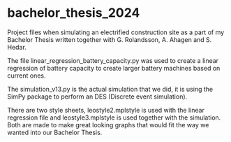 # bachelor_thesis_2024
Project files when simulating an electrified construction site as a part of my Bachelor Thesis written together with G. Rolandsson, A. Ahagen and S. Hedar.

The file linear_regression_battery_capacity.py was used to create a linear regression of battery capacity to create larger battery machines based on current ones. 

The simulation_v13.py is the actual simulation that we did, it is using the SimPy package to perform an DES (Discrete event simulation).

There are two style sheets, leostyle2.mplstyle is used with the linear regression file and leostyle3.mplstyle is used together with the simulation. Both are made to make great looking graphs that would fit the way we wanted into our Bachelor Thesis.
